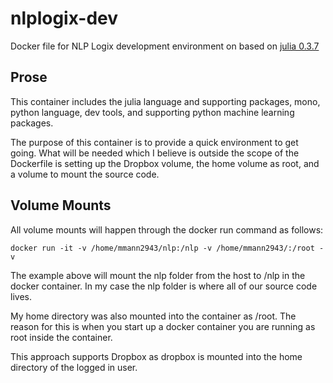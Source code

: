 # nlplogix-dev
Docker file for NLP Logix development environment on based on [julia 0.3.7](https://registry.hub.docker.com/u/library/julia/ "Dockerhub official julia repo")

## Prose
This container includes the julia language and supporting packages, mono, python language, dev tools, and supporting python machine learning packages.

The purpose of this container is to provide a quick environment to get going.  What will be needed which I believe is outside the scope of the Dockerfile is setting up the Dropbox volume, the home volume as root, and a volume to mount the source code.

## Volume Mounts
All volume mounts will happen through the docker run command as follows:

    docker run -it -v /home/mmann2943/nlp:/nlp -v /home/mmann2943/:/root -v

The example above will mount the nlp folder from the host to /nlp in the docker container.  In my case the nlp folder is where all of our source code lives.

My home directory was also mounted into the container as /root.  The reason for this is when you start up a docker container you are running as root inside the container.

This approach supports Dropbox as dropbox is mounted into the home directory of the logged in user.
